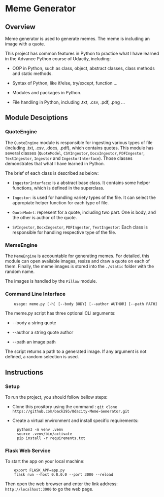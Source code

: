 # Meme Generator #

## Overview ##

Meme generator is used to generate memes. The meme is including an image with a quote.

This project has common features in Python to practice what I have learned in the Advance Python course of Udacity, including:

- OOP in Python, such as class, object, abstract classes, class methods and static methods.

- Syntax of Python, like if/else, try/except, function ...

- Modules and packages in Python.

- File handling in Python, including .txt, .csv, .pdf, .png ...

## Module Desciptions ##

### QuoteEngine ###

The `QuoteEngine` module is responsible for ingesting various types of file (including .txt, .csv, .docs, .pdf), which contains quotes. This module has several classes (`QuoteModel`, `CSVIngestor`, `DocxIngestor`, `PDFIngestor`, `TextIngestor`, `Ingestor` and `IngestorInterface`). Those classes demonstrates that what I have learned in Python.

The brief of each class is described as below:

- `IngestorInterface`: is a abstract base class. It contains some helper functions, which is defined in the superclass.

- `Ingestor`: is used for handling variety types of the file. It can select the appropiate helper function for each type of file.

- `QuoteModel`: represent for a quote, including two part. One is body, and the other is author of the quote.

- `SVIngestor`, `DocxIngestor`, `PDFIngestor`, `TextIngestor`: Each class is responsible for handling respective type of the file.

### MemeEngine ###

The `MemeEngine` is accountable for generating memes. For detailed, this module can open available images, resize and draw a quote on each of them. Finally, the meme images is stored into the `./static` folder with the random name. 

The images is handled by the `Pillow` module.

### Command Line Interface ###

        usage: meme.py [-h] [--body BODY] [--author AUTHOR] [--path PATH]

The meme.py script has three optional CLI arguments:

- --body a string quote 

- --author a string quote author

- --path an image path

The script returns a path to a generated image. If any argument is not defined, a random selection is used.

## Instructions ##

### Setup ###

To run the project, you should follow bellow steps:

- Clone this prository using the command : `git clone https://github.com/back295/Udacity-Meme-Generator.git`

- Create a virtual environment and install specific requirements:

        python3 -m venv .venv
        source .venv/bin/activate
        pip install -r requirements.txt

### Flask Web Service ###

To start the app on your local machine:

        export FLASK_APP=app.py
        flask run --host 0.0.0.0 --port 3000 --reload

Then open the web browser and enter the link address: `http://localhost:3000` to go the web page.
